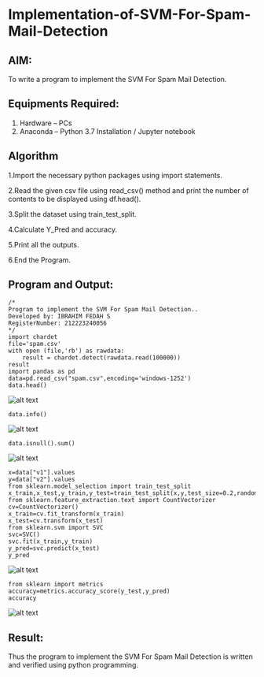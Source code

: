 # Implementation-of-SVM-For-Spam-Mail-Detection

## AIM:
To write a program to implement the SVM For Spam Mail Detection.

## Equipments Required:
1. Hardware – PCs
2. Anaconda – Python 3.7 Installation / Jupyter notebook

## Algorithm
1.Import the necessary python packages using import statements.

2.Read the given csv file using read_csv() method and print the number of contents to be displayed using df.head().

3.Split the dataset using train_test_split.

4.Calculate Y_Pred and accuracy.

5.Print all the outputs.

6.End the Program.

## Program and Output:
```
/*
Program to implement the SVM For Spam Mail Detection..
Developed by: IBRAHIM FEDAH S
RegisterNumber: 212223240056 
*/
import chardet
file='spam.csv'
with open (file,'rb') as rawdata:
    result = chardet.detect(rawdata.read(100000))
result
import pandas as pd
data=pd.read_csv("spam.csv",encoding='windows-1252')
data.head()
```
![alt text](<Screenshot 2025-05-17 140847.png>)

```
data.info()
```
![alt text](<Screenshot 2025-05-17 140855.png>)

```
data.isnull().sum()
```
![alt text](<Screenshot 2025-05-17 140901.png>)

```
x=data["v1"].values
y=data["v2"].values
from sklearn.model_selection import train_test_split
x_train,x_test,y_train,y_test=train_test_split(x,y,test_size=0.2,random_state=0)
from sklearn.feature_extraction.text import CountVectorizer
cv=CountVectorizer()
x_train=cv.fit_transform(x_train)
x_test=cv.transform(x_test)
from sklearn.svm import SVC
svc=SVC()
svc.fit(x_train,y_train)
y_pred=svc.predict(x_test)
y_pred
```
![alt text](<Screenshot 2025-05-17 141837.png>)

```
from sklearn import metrics
accuracy=metrics.accuracy_score(y_test,y_pred)
accuracy
```
![alt text](<Screenshot 2025-05-17 141845.png>)

## Result:
Thus the program to implement the SVM For Spam Mail Detection is written and verified using python programming.
